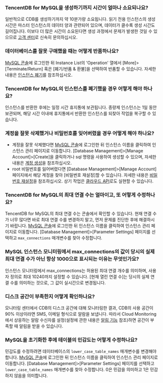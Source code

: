 ### TencentDB for MySQL을 생성하기까지 시간이 얼마나 소요되나요?
일반적으로 CDB를 생성하기까지 약 10분가량 소요됩니다. 읽기 전용 인스턴스의 생성 시간은 마스터 인스턴스의 데이터 양과 관련되어 있으며, 데이터가 클수록 생성 시간도 길어집니다.
이보다 더 많은 시간이 소요된다면 생성 과정에서 문제가 발생한 것일 수 있으므로 [고객 센터](https://intl.cloud.tencent.com/document/product/236/32996)로 신속히 문의하십시오.

### 데이터베이스를 잘못 구매했을 때는 어떻게 반품하나요?
[MySQL 콘솔](https://console.cloud.tencent.com/cdb)에 로그인한 뒤 Instance List의 'Operation' 열에서 [More]>[Terminate/Return] 혹은 [폐기/반품 & 환불]을 선택하여 반품할 수 있습니다. 자세한 내용은 [인스턴스 폐기](https://intl.cloud.tencent.com/document/product/236/31895)를 참조하십시오.

<span id = "shilixiaohui"></span>
### TencentDB for MySQL의 인스턴스를 폐기했을 경우 어떻게 해야 하나요?
인스턴스를 반환한 후에는 일정 시간 휴지통에 보관됩니다. 종량제 인스턴스는 1일 동안 보관되며, 해당 시간 이내에 휴지통에서 반환한 인스턴스를 되찾아 작업을 복구할 수 있습니다.

<span id = "zhanghaomima"></span>
### 계정을 잘못 삭제했거나 비밀번호를 잊어버렸을 경우 어떻게 해야 하나요?
- 계정을 잘못 삭제했다면 [MySQL 콘솔](https://console.cloud.tencent.com/cdb)에 로그인한 뒤 인스턴스 이름을 클릭하여 인스턴스 관리 페이지로 이동합니다. [Database Management]>[Manage Account]>[Create]을 클릭하거나 sql 명령을 사용하여 생성할 수 있으며, 자세한 내용은 [계정 생성](https://intl.cloud.tencent.com/document/product/236/31900)을 참조하십시오.
- root 비밀번호를 잃어버렸다면 [Database Management]>[Manage Account] 페이지에서 해당 계정을 찾아 [비밀번호 재설정]할 수 있습니다. 자세한 내용은 [비밀번호 재설정](https://intl.cloud.tencent.com/document/product/236/31901)을 참조하십시오.
상기 작업은 [클라우드 API](https://intl.cloud.tencent.com/document/product/236/17497)로도 실현할 수 있습니다.

### TencentDB for MySQL의 최대 연결 수는 얼마이고, 또 어떻게 수정하나요?
TencentDB for MySQL의 최대 연결 수는 콘솔에서 확인할 수 있습니다. 현재 연결 수가 너무 많다면 바로 최대 연결 수를 변경하지 말고, 먼저 문제를 진단한 후에 해결하시기 바랍니다.
[MySQL 콘솔](https://console.cloud.tencent.com/cdb)에 로그인한 뒤 인스턴스 이름을 클릭하여 인스턴스 관리 페이지로 이동합니다. [Database Management]>[Parameter Settings] 페이지를 선택하고 `max_connections` 매개변수를 찾아 수정합니다.


### MySQL 인스턴스 모니터링에서 max_connections의 값이 당시의 실제 최대 연결 수가 아닌 항상 1000으로 표시되는 이유는 무엇인가요?
인스턴스 모니터링에서 max_connections는 허용된 최대 연결 개수를 의미하며, 사용자 정의로 최대 10240까지 설정할 수 있습니다. [현재 열린 연결 수]는 당시의 실제 연결 수를 의미하는 것으로, 그 값이 실시간으로 변경됩니다.


### 디스크 공간이 부족한지 어떻게 확인하나요?
모니터링 센터에서 CDB의 디스크 공간에 대해 모니터링한 결과, CDB의 사용 공간이 90% 이상이라면 SMS, 이메일 형식으로 알람을 보냅니다. 따라서 Cloud Monitoring에서 상응하는 알람 수신자를 설정(설정에 관한 내용은 [알림 기능](https://intl.cloud.tencent.com/document/product/236/8457) 참조)하면 공간이 부족할 때 알림을 받을 수 있습니다.


### MySQL을 초기화한 후에 테이블의 민감도는 어떻게 수정하나요?
민감도를 수정하려면 데이터베이스의 `lower_case_table_names` 매개변수를 변경해야 합니다.
[MySQL 콘솔](https://console.cloud.tencent.com/cdb)에 로그인한 뒤 인스턴스 이름을 클릭하여 인스턴스 관리 페이지로 이동합니다. [Database Management]>[Parameter Settings] 페이지를 선택하고 `lower_case_table_names` 매개변수를 찾아 수정합니다. 0은 민감을 의미하고 1은 민감하지 않음을 의미합니다.
